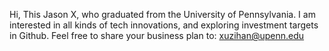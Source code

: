 Hi, This Jason X, who graduated from the University of Pennsylvania.
I am interested in all kinds of tech innovations, and exploring investment targets in Github.
Feel free to share your business plan to: xuzihan@upenn.edu
